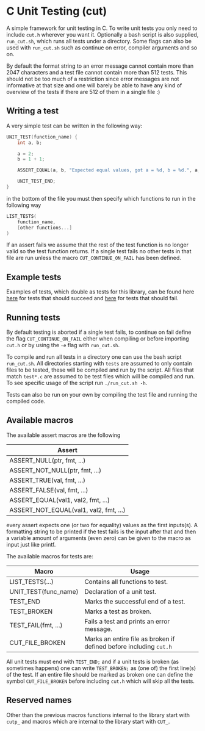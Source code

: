 # C Unit Testing (cut)

A simple framework for unit testing in C. To write unit tests you only need to include `cut.h` wherever you want it. Optionally a bash script is also supplied, `run_cut.sh`, which runs all tests under a directory. Some flags can also be used with `run_cut.sh` such as continue on error, compiler arguments and so on.

By default the format string to an error message cannot contain more than 2047 characters and a test file cannot contain more than 512 tests. This should not be too much of a restriction since error messages are not informative at that size and one will barely be able to have any kind of overview of the tests if there are 512 of them in a single file :)

## Writing a test

A very simple test can be written in the following way:

```c
UNIT_TEST(function_name) {
    int a, b;

    a = 2;
    b = 1 + 1;

    ASSERT_EQUAL(a, b, "Expected equal values, got a = %d, b = %d.", a, b);

    UNIT_TEST_END;
}
```

in the bottom of the file you must then specify which functions to run in the following way

```c
LIST_TESTS(
    function_name,
    [other functions...]
)
```

If an assert fails we assume that the rest of the test function is no longer valid so the test function returns. If a single test fails no other tests in that file are run unless the macro `CUT_CONTINUE_ON_FAIL` has been defined.

## Example tests

Examples of tests, which double as tests for this library, can be found here [here](https://github.com/p-rosit/cut/blob/main/tests/test_succeeding_examples.c) for tests that should succeed and [here](https://github.com/p-rosit/cut/blob/main/tests/test_failing_examples.c) for tests that should fail.

## Running tests

By default testing is aborted if a single test fails, to continue on fail define the flag `CUT_CONTINUE_ON_FAIL` either when compiling or before importing `cut.h` or by using the `-e` flag with `run_cut.sh`.

To compile and run all tests in a directory one can use the bash script `run_cut.sh`. All directories starting with `tests` are assumed to only contain files to be tested, these will be compiled and run by the script. All files that match `test*.c` are assumed to be test files which will be compiled and run. To see specific usage of the script run `./run_cut.sh -h`.

Tests can also be run on your own by compiling the test file and running the compiled code.

## Available macros

The available assert macros are the following

| Assert                                    |
| ----------------------------------------- |
| ASSERT_NULL(ptr, fmt, ...)                |
| ASSERT_NOT_NULL(ptr, fmt, ...)            |
| ASSERT_TRUE(val, fmt, ...)                |
| ASSERT_FALSE(val, fmt, ...)               |
| ASSERT_EQUAL(val1, val2, fmt, ...)        |
| ASSERT_NOT_EQUAL(val1, val2, fmt, ...)    |

every assert expects one (or two for equality) values as the first inputs(s). A formatting string to be printed if the test fails is the input after that and then a variable amount of arguments (even zero) can be given to the macro as input just like printf.

The available macros for tests are:

| Macro                 | Usage                                                                 |
| --------------------- | --------------------------------------------------------------------- |
| LIST_TESTS(...)       | Contains all functions to test.                                       |
| UNIT_TEST(func_name)  | Declaration of a unit test.                                           |
| TEST_END              | Marks the successful end of a test.                                   |
| TEST_BROKEN           | Marks a test as broken.                                               |
| TEST_FAIL(fmt, ...)   | Fails a test and prints an error message.                             |
| CUT_FILE_BROKEN       | Marks an entire file as broken if defined before including `cut.h`    |

All unit tests must end with `TEST_END;` and if a unit tests is broken (as sometimes happens) one can write `TEST_BROKEN;` as (one of) the first line(s) of the test. If an entire file should be marked as broken one can define the symbol `CUT_FILE_BROKEN` before including `cut.h` which will skip all the tests.

## Reserved names

Other than the previous macros functions internal to the library start with `cutp_` and macros which are internal to the library start with `CUT_`.

